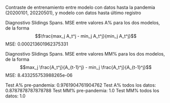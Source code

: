 Contraste de entrenamiento entre modelo con datos hasta la pandemia (20200101, 20220501), y modelo con datos hasta último registro

Diagnostivo Slidings Spans. MSE entre valores A\% para los dos modelos, de la forma
 $$\frac{max_j A_t^j - min_j A_t^j}{min_j A_t^j}$$
MSE: 0.000213601962375331

Diagnostivo Slidings Spans. MSE entre valores MM\% para los dos modelos, de la forma
 $$max_j \frac{A_t^j}{A_{t-1}^j} - min_j \frac{A_t^j}{A_{t-1}^j}$$
MSE: 8.433255753988265e-06

Test A% pre-pandemia: 0.9761904761904762
Test A% todos los datos: 0.8787878787878788
Test MM% pre-pandemia: 1.0
Test MM% todos los datos: 1.0
